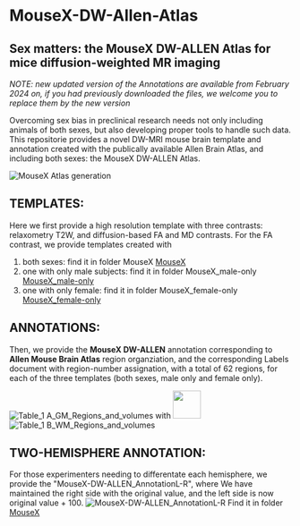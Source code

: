 # MouseX-DW-Allen-Atlas
## Sex matters: the MouseX DW-ALLEN Atlas for mice diffusion-weighted MR imaging

_NOTE: new updated version of the Annotations are available from February 2024 on, if you had previously downloaded the files, we welcome you to replace them by the new version_

Overcoming sex bias in preclinical research needs not only including animals of both sexes, but also developing proper tools to handle such data. This repositorie provides a novel DW-MRI mouse brain template and annotation created with the publically available Allen Brain Atlas, and including both sexes: the MouseX DW-ALLEN Atlas. 

![MouseX Atlas generation](https://github.com/TIB-Lab/MouseX-Allen-Atlas/assets/147612644/882e320b-70af-4401-ad9e-6d3e0de4da81)


## TEMPLATES: 
Here we first provide a high resolution template with three contrasts: relaxometry T2W, and diffusion-based FA and MD contrasts. For the FA contrast, we provide templates created with
  1) both sexes: find it in folder MouseX [MouseX](MouseX)
  2) one with only male subjects: find it in folder MouseX_male-only [MouseX_male-only](MouseX_female-only)
  3) one with only female: find it in folder MouseX_female-only [MouseX_female-only](MouseX_female-only)

## ANNOTATIONS:
Then, we provide the **MouseX DW-ALLEN** annotation corresponding to **Allen Mouse Brain Atlas** region organziation, and the corresponding Labels document with region-number assignation, with a total of 62 regions, for each of the three templates (both sexes, male only and female only). 

![Table_1 A_GM_Regions_and_volumes](https://github.com/TIB-Lab/MouseX-Allen-Atlas/assets/147612644/b106b418-1cbe-44eb-a1c8-a584c8f62511) with <img src="[https://your-image-url.type](https://github.com/TIB-Lab/MouseX-Allen-Atlas/assets/147612644/b106b418-1cbe-44eb-a1c8-a584c8f62511)" width="50">
![Table_1 B_WM_Regions_and_volumes](https://github.com/TIB-Lab/MouseX-Allen-Atlas/assets/147612644/b26014aa-652a-450f-9a26-820688ce7854)


## TWO-HEMISPHERE ANNOTATION:
For those experimenters needing to differentate each hemisphere, we provide the "MouseX-DW-ALLEN_AnnotationL-R", where We have maintained the right side with the original value, and the left side is now original value + 100.
![MouseX-DW-ALLEN_AnnotationL-R](https://github.com/TIB-Lab/MouseX-Allen-Atlas/assets/147612644/d18cf2c9-5781-4009-a1bf-b5e944d13c50)
Find it in folder [MouseX](MouseX)

